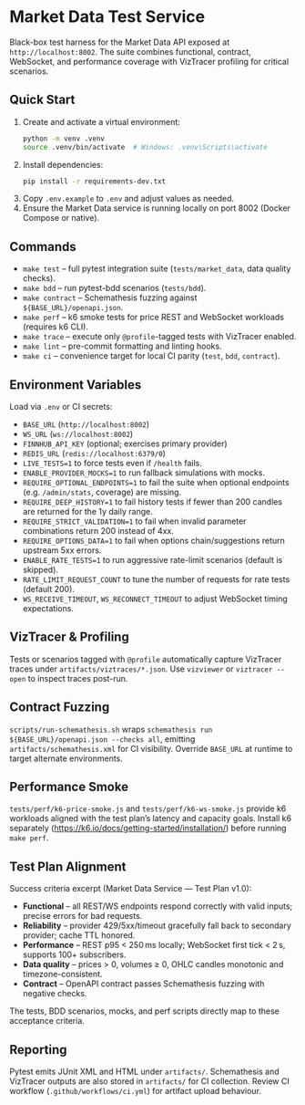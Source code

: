 # Market Data Test Service

Black-box test harness for the Market Data API exposed at `http://localhost:8002`. The suite combines functional, contract, WebSocket, and performance coverage with VizTracer profiling for critical scenarios.

## Quick Start

1. Create and activate a virtual environment:
   ```bash
   python -m venv .venv
   source .venv/bin/activate  # Windows: .venv\Scripts\activate
   ```
2. Install dependencies:
   ```bash
   pip install -r requirements-dev.txt
   ```
3. Copy `.env.example` to `.env` and adjust values as needed.
4. Ensure the Market Data service is running locally on port 8002 (Docker Compose or native).

## Commands

- `make test` – full pytest integration suite (`tests/market_data`, data quality checks).
- `make bdd` – run pytest-bdd scenarios (`tests/bdd`).
- `make contract` – Schemathesis fuzzing against `${BASE_URL}/openapi.json`.
- `make perf` – k6 smoke tests for price REST and WebSocket workloads (requires k6 CLI).
- `make trace` – execute only `@profile`-tagged tests with VizTracer enabled.
- `make lint` – pre-commit formatting and linting hooks.
- `make ci` – convenience target for local CI parity (`test`, `bdd`, `contract`).

## Environment Variables

Load via `.env` or CI secrets:

- `BASE_URL` (`http://localhost:8002`)
- `WS_URL` (`ws://localhost:8002`)
- `FINNHUB_API_KEY` (optional; exercises primary provider)
- `REDIS_URL` (`redis://localhost:6379/0`)
- `LIVE_TESTS=1` to force tests even if `/health` fails.
- `ENABLE_PROVIDER_MOCKS=1` to run fallback simulations with mocks.
- `REQUIRE_OPTIONAL_ENDPOINTS=1` to fail the suite when optional endpoints (e.g. `/admin/stats`, coverage) are missing.
- `REQUIRE_DEEP_HISTORY=1` to fail history tests if fewer than 200 candles are returned for the 1y daily range.
- `REQUIRE_STRICT_VALIDATION=1` to fail when invalid parameter combinations return 200 instead of 4xx.
- `REQUIRE_OPTIONS_DATA=1` to fail when options chain/suggestions return upstream 5xx errors.
- `ENABLE_RATE_TESTS=1` to run aggressive rate-limit scenarios (default is skipped).
- `RATE_LIMIT_REQUEST_COUNT` to tune the number of requests for rate tests (default 200).
- `WS_RECEIVE_TIMEOUT`, `WS_RECONNECT_TIMEOUT` to adjust WebSocket timing expectations.

## VizTracer & Profiling

Tests or scenarios tagged with `@profile` automatically capture VizTracer traces under `artifacts/viztraces/*.json`. Use `vizviewer` or `viztracer --open` to inspect traces post-run.

## Contract Fuzzing

`scripts/run-schemathesis.sh` wraps `schemathesis run ${BASE_URL}/openapi.json --checks all`, emitting `artifacts/schemathesis.xml` for CI visibility. Override `BASE_URL` at runtime to target alternate environments.

## Performance Smoke

`tests/perf/k6-price-smoke.js` and `tests/perf/k6-ws-smoke.js` provide k6 workloads aligned with the test plan’s latency and capacity goals. Install k6 separately (https://k6.io/docs/getting-started/installation/) before running `make perf`.

## Test Plan Alignment

Success criteria excerpt (Market Data Service — Test Plan v1.0):

- **Functional** – all REST/WS endpoints respond correctly with valid inputs; precise errors for bad requests.
- **Reliability** – provider 429/5xx/timeout gracefully fall back to secondary provider; cache TTL honored.
- **Performance** – REST p95 < 250 ms locally; WebSocket first tick < 2 s, supports 100+ subscribers.
- **Data quality** – prices > 0, volumes ≥ 0, OHLC candles monotonic and timezone-consistent.
- **Contract** – OpenAPI contract passes Schemathesis fuzzing with negative checks.

The tests, BDD scenarios, mocks, and perf scripts directly map to these acceptance criteria.

## Reporting

Pytest emits JUnit XML and HTML under `artifacts/`. Schemathesis and VizTracer outputs are also stored in `artifacts/` for CI collection. Review CI workflow (`.github/workflows/ci.yml`) for artifact upload behaviour.
